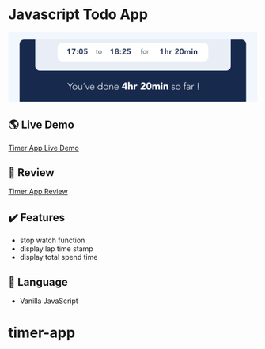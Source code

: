 # Javascript Todo App
![timer-app](/images/github.jpg)

## :earth_americas: Live Demo
[Timer App Live Demo](https://timer.suzie.world/)

## :pencil: Review
[Timer App Review](https://project.suzie.world/timer-app.html)

## :heavy_check_mark: Features
- stop watch function
- display lap time stamp
- display total spend time

## :open_file_folder: Language
- Vanilla JavaScript
# timer-app
